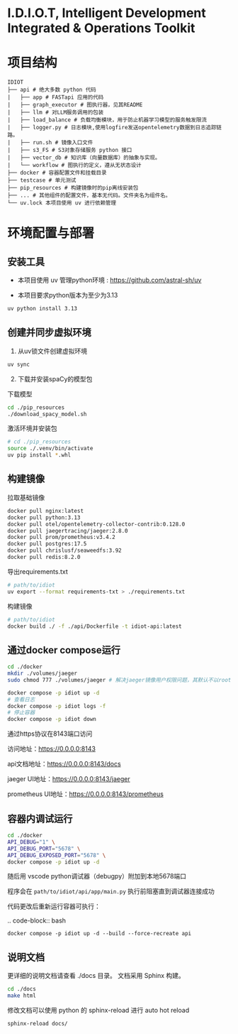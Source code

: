 # I.D.I.O.T, Intelligent Development Integrated & Operations Toolkit

# 项目结构
```
IDIOT
├── api # 绝大多数 python 代码
|   ├── app # FASTapi 应用的代码
|   ├── graph_executor # 图执行器，见其README
|   ├── llm # 对LLM服务调用的包装
|   ├── load_balance # 负载均衡模块，用于防止机器学习模型的服务触发限流
|   ├── logger.py # 日志模块,使用logfire发送opentelemetry数据到日志追踪链路。
|   ├── run.sh # 镜像入口文件
|   ├── s3_FS # S3对象存储服务 python 接口
|   ├── vector_db # 知识库（向量数据库）的抽象与实现。
|   └── workflow # 图执行的定义，遵从无状态设计
├── docker # 容器配置文件和挂载目录
├── testcase # 单元测试
├── pip_resources # 构建镜像时的pip离线安装包
├── ... # 其他组件的配置文件，基本无代码。文件夹名为组件名。
└── uv.lock 本项目使用 uv 进行依赖管理
```

# 环境配置与部署 

## 安装工具

- 本项目使用 uv 管理python环境 : https://github.com/astral-sh/uv

- 本项目要求python版本为至少为3.13

```bash
uv python install 3.13
```

## 创建并同步虚拟环境

1. 从uv锁文件创建虚拟环境

```bash
uv sync
```

2. 下载并安装spaCy的模型包

下载模型
```bash
cd ./pip_resources
./download_spacy_model.sh
```

激活环境并安装包
```bash
# cd ./pip_resources
source ./.venv/bin/activate
uv pip install *.whl
```

## 构建镜像

拉取基础镜像

```bash
docker pull nginx:latest
docker pull python:3.13
docker pull otel/opentelemetry-collector-contrib:0.128.0
docker pull jaegertracing/jaeger:2.8.0
docker pull prom/prometheus:v3.4.2
docker pull postgres:17.5
docker pull chrislusf/seaweedfs:3.92
docker pull redis:8.2.0
```

导出requirements.txt
```bash
# path/to/idiot
uv export --format requirements-txt > ./requirements.txt
```

构建镜像

```bash
# path/to/idiot
docker build ./ -f ./api/Dockerfile -t idiot-api:latest
```

## 通过docker compose运行

```bash
cd ./docker
mkdir ./volumes/jaeger
sudo chmod 777 ./volumes/jaeger # 解决jaeger镜像用户权限问题，其默认不以root运行

docker compose -p idiot up -d
# 查看日志
docker compose -p idiot logs -f
# 停止容器
docker compose -p idiot down
```
通过https协议在8143端口访问

访问地址：https://0.0.0.0:8143

api文档地址：https://0.0.0.0:8143/docs

jaeger UI地址：https://0.0.0.0:8143/jaeger

prometheus UI地址：https://0.0.0.0:8143/prometheus

## 容器内调试运行

```bash
cd ./docker
API_DEBUG="1" \
API_DEBUG_PORT="5678" \
API_DEBUG_EXPOSED_PORT="5678" \
docker compose -p idiot up -d
```

随后用 vscode python调试器（debugpy）附加到本地5678端口

程序会在 ```path/to/idiot/api/app/main.py``` 执行前阻塞直到调试器连接成功


代码更改后重新运行容器可执行：

.. code-block:: bash

    docker compose -p idiot up -d --build --force-recreate api

## 说明文档
更详细的说明文档请查看 ./docs 目录。
文档采用 Sphinx 构建。

``` bash
cd ./docs
make html
```

修改文档可以使用 python 的 sphinx-reload 进行 auto hot reload

``` bash
sphinx-reload docs/
```

